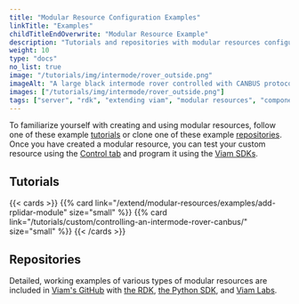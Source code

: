 ```yaml
---
title: "Modular Resource Configuration Examples"
linkTitle: "Examples"
childTitleEndOverwrite: "Modular Resource Example"
description: "Tutorials and repositories with modular resources configuration examples."
weight: 10
type: "docs"
no_list: true
image: "/tutorials/img/intermode/rover_outside.png"
imageAlt: "A large black intermode rover controlled with CANBUS protocol chilling outside in the snow."
images: ["/tutorials/img/intermode/rover_outside.png"]
tags: ["server", "rdk", "extending viam", "modular resources", "components", "services"]
---
```


To familiarize yourself with creating and using modular resources, follow one of these example [tutorials](#tutorials) or clone one of these example [repositories](#repositories).
Once you have created a modular resource, you can test your custom resource using the [Control tab](/manage/fleet/#remote-control) and program it using the [Viam SDKs](/program/apis/).

## Tutorials

{{< cards >}}
    {{% card link="/extend/modular-resources/examples/add-rplidar-module" size="small" %}}
    {{% card link="/tutorials/custom/controlling-an-intermode-rover-canbus/" size="small" %}}
{{< /cards >}}

## Repositories

Detailed, working examples of various types of modular resources are included in [Viam's GitHub](https://github.com/viamrobotics) with [the RDK](https://github.com/viamrobotics/rdk/tree/main/examples/customresources), [the Python SDK](https://github.com/viamrobotics/viam-python-sdk/tree/main/examples/module), and [Viam Labs](https://github.com/viam-labs/wifi-sensor).
